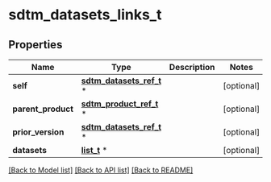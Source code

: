 # sdtm_datasets_links_t

## Properties
Name | Type | Description | Notes
------------ | ------------- | ------------- | -------------
**self** | [**sdtm_datasets_ref_t**](sdtm_datasets_ref.md) \* |  | [optional] 
**parent_product** | [**sdtm_product_ref_t**](sdtm_product_ref.md) \* |  | [optional] 
**prior_version** | [**sdtm_datasets_ref_t**](sdtm_datasets_ref.md) \* |  | [optional] 
**datasets** | [**list_t**](sdtm_dataset_ref_element.md) \* |  | [optional] 

[[Back to Model list]](../README.md#documentation-for-models) [[Back to API list]](../README.md#documentation-for-api-endpoints) [[Back to README]](../README.md)


